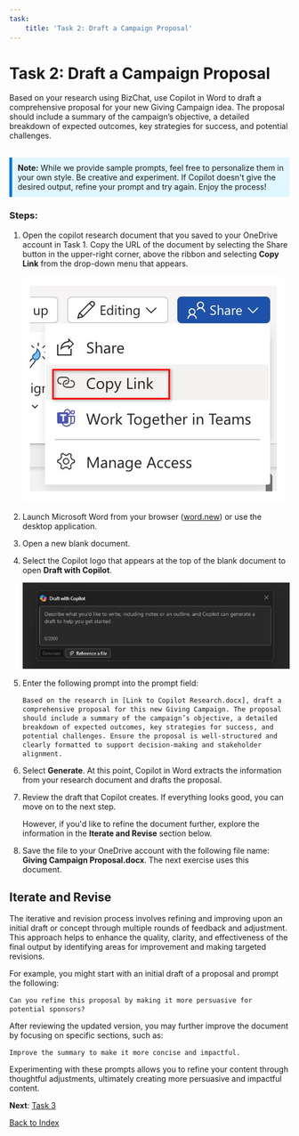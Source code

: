 ```yaml
---
task:
    title: 'Task 2: Draft a Campaign Proposal'
---
```


# Task 2: Draft a Campaign Proposal

Based on your research using BizChat, use Copilot in Word to draft a comprehensive proposal for your new Giving Campaign idea. The proposal should include a summary of the campaign’s objective, a detailed breakdown of expected outcomes, key strategies for success, and potential challenges.
<BR>
<BR>
<div style="background-color: #e0f7ff; padding: 10px; border-left: 5px solid #0078D4;">
<strong>Note:</strong> While we provide sample prompts, feel free to personalize them in your own style. Be creative and experiment. If Copilot doesn't give the desired output, refine your prompt and try again. Enjoy the process!
</div>

### Steps:

1. Open the copilot research document that you saved to your OneDrive account in Task 1. Copy the URL of the document by selecting the Share button in the upper-right corner, above the ribbon and selecting **Copy Link** from the drop-down menu that appears.

    ![Screenshot showing the Share menu and the Copy Link option highlighted.](../Media/share-menu-with-copy-link.png)

1. Launch Microsoft Word from your browser (<a href="https://word.new" target="_blank">word.new</a>) or use the desktop application.

1. Open a new blank document.

1. Select the Copilot logo that appears at the top of the blank document to open **Draft with Copilot**.

    ![Screenshot showing draft with Copilot in Word.](../Media/draft-with-copilot.png)

1. Enter the following prompt into the prompt field:

    ```text
    Based on the research in [Link to Copilot Research.docx], draft a comprehensive proposal for this new Giving Campaign. The proposal should include a summary of the campaign’s objective, a detailed breakdown of expected outcomes, key strategies for success, and potential challenges. Ensure the proposal is well-structured and clearly formatted to support decision-making and stakeholder alignment.
    ```

1. Select **Generate**. At this point, Copilot in Word extracts the information from your research document and drafts the proposal.

1. Review the draft that Copilot creates. If everything looks good, you can move on to the next step.

    However, if you'd like to refine the document further, explore the information in the **Iterate and Revise** section below.

1. Save the file to your OneDrive account with the following file name: **Giving Campaign Proposal.docx**. The next exercise uses this document.

## Iterate and Revise

The iterative and revision process involves refining and improving upon an initial draft or concept through multiple rounds of feedback and adjustment. This approach helps to enhance the quality, clarity, and effectiveness of the final output by identifying areas for improvement and making targeted revisions.

For example, you might start with an initial draft of a proposal and prompt the following:

```text
Can you refine this proposal by making it more persuasive for potential sponsors?
```

After reviewing the updated version, you may further improve the document by focusing on specific sections, such as:

```text
Improve the summary to make it more concise and impactful.
```

Experimenting with these prompts allows you to refine your content through thoughtful adjustments, ultimately creating more persuasive and impactful content.

**Next**: [Task 3](https://microsoftlearning.github.io/Microsoft-365-Copilot-Immersion-Experience/Instructions/Labs/AIAcademy/Task_3_Create_a_Program_pitch_presentation.html)

[Back to Index](https://microsoftlearning.github.io/Microsoft-365-Copilot-Immersion-Experience/Instructions/Labs/AIAcademy/index_1.html)
